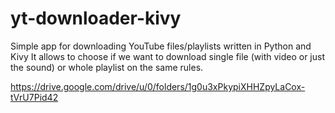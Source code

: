 # yt-downloader-kivy
Simple app for downloading YouTube files/playlists written in Python and Kivy
It allows to choose if we want to download single file (with video or just the sound) or whole playlist on the same rules.

https://drive.google.com/drive/u/0/folders/1g0u3xPkypiXHHZpyLaCox-tVrU7Pid42
